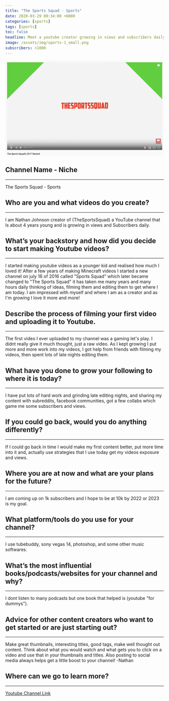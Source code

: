 ```yaml
---
title: "The Sports Squad - Sports"
date: 2020-03-29 00:34:00 +0800
categories: [sports]
tags: [sports]
toc: false
headline: Meet a youtube creator growing in views and subscribers daily, due to hard work and practice through sports vids.
image: /assets/img/sports-1_small.png
subscribers: <1000
---
```


[![Learn](/assets/img/sports-1.png)](https://www.youtube.com/watch?v=8WLWYgcArFU)

## Channel Name - Niche
_______________________

The Sports Squad - Sports


## Who are you and what videos do you create?
_____________________________________________

I am Nathan Johnson creator of (TheSportsSquad) a YouTube channel that Is about 4 years young and is growing in views and Subscribers daily.

## What’s your backstory and how did you decide to start making Youtube videos?
_______________________________________________________________________________

I started making youtube videos as a younger kid and realised how much I loved it! After a few years of making Minecraft videos I started a new channel on july 16 of 2016 called "Sports Squad" which later became changed to "The Sports Squad" it has taken me many years and many hours daily thinking of ideas, filming them and editing them to get where I am today. I am impressed with myself and where I am as a creator and as I'm growing I love it more and more!



## Describe the process of filming your first video and uploading it to Youtube.
________________________________________________________________________________

The first video I ever uploaded to my channel was a gaming let's play. I didnt really give it much thought, just a raw video. As I kept growing I put more and more work into my videos, I got help from friends with filming my videos, then spent lots of late nights editing them.





## What have you done to grow your following to where it is today?
__________________________________________________________________

I have put lots of hard work and grinding late editing nights, and sharing my content with subreddits, facebook communities, got a few collabs which game me some subscribers and views.



## If you could go back, would you do anything differently?
___________________________________________________________

If I could go back in time I would make my first content better, put more time into it and, actually use strategies that I use today get my videos exposure and views.




## Where you are at now and what are your plans for the future?
_______________________________________________________________

I am coming up on 1k subscribers and I hope to be at 10k by 2022 or 2023 is my goal.



## What platform/tools do you use for your channel?
___________________________________________________

I use tubebuddy, sony vegas 14, photoshop, and some other music softwares.



## What’s the most influential books/podcasts/websites for your channel and why?
________________________________________________________________________________

I dont listen to many podcasts but one book that helped is (youtube "for dummys").



## Advice for other content creators who want to get started or are just starting out?
______________________________________________________________________________________

Make great thumbnails, interesting titles, good tags, make well thought out content. Think about what you would watch and what gets you to click on a video and use that in your thumbnails and titles. Also posting to social media always helps get a little boost to your channel! -Nathan


## Where can we go to learn more?
_________________________________

[Youtube Channel Link](https://www.youtube.com/channel/UCtO3MHYlwJMQbi8joEMU4FQ)
